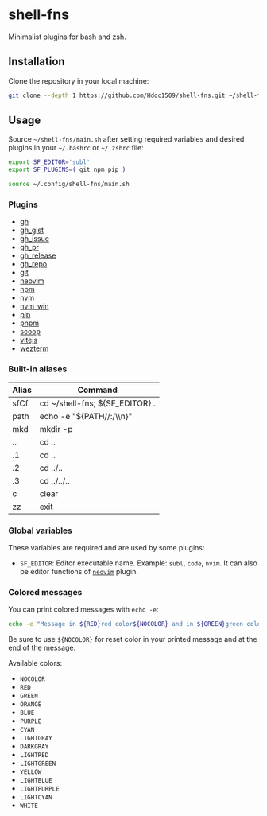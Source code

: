 # shell-fns

Minimalist plugins for bash and zsh.

## Installation

Clone the repository in your local machine:

```sh
git clone --depth 1 https://github.com/Hdoc1509/shell-fns.git ~/shell-fns
```

## Usage

Source `~/shell-fns/main.sh` after setting required variables and desired
plugins in your `~/.bashrc` or `~/.zshrc` file:

```sh
export SF_EDITOR='subl'
export SF_PLUGINS=( git npm pip )

source ~/.config/shell-fns/main.sh
```

### Plugins

- [gh](/plugins/gh/)
- [gh_gist](/plugins/gh_gist/)
- [gh_issue](/plugins/gh_issue/)
- [gh_pr](/plugins/gh_pr/)
- [gh_release](/plugins/gh_release/)
- [gh_repo](/plugins/gh_repo)
- [git](/plugins/git/)
- [neovim](/plugins/neovim/)
- [npm](/plugins/npm/)
- [nvm](/plugins/nvm/)
- [nvm_win](/plugins/nvm_win/)
- [pip](/plugins/pip/)
- [pnpm](/plugins/pnpm/)
- [scoop](/plugins/scoop/)
- [vitejs](/plugins/vitejs/)
- [wezterm](/plugins/wezterm/)

### Built-in aliases

| Alias | Command                        |
| ----- | ------------------------------ |
| sfCf  | cd ~/shell-fns; ${SF_EDITOR} . |
| path  | echo -e "${PATH//:/\\\n}"      |
| mkd   | mkdir -p                       |
| ..    | cd ..                          |
| .1    | cd ..                          |
| .2    | cd ../..                       |
| .3    | cd ../../..                    |
| c     | clear                          |
| zz    | exit                           |

### Global variables

These variables are required and are used by some plugins:

- `SF_EDITOR`: Editor executable name. Example: `subl`, `code`, `nvim`. It can also be editor functions of [`neovim`](/plugins/neovim/) plugin.

### Colored messages

You can print colored messages with `echo -e`:

```sh
echo -e "Message in ${RED}red color${NOCOLOR} and in ${GREEN}green color${NOCOLOR}"
```

Be sure to use `${NOCOLOR}` for reset color in your printed message and at the end of the message.

Available colors:

- `NOCOLOR`
- `RED`
- `GREEN`
- `ORANGE`
- `BLUE`
- `PURPLE`
- `CYAN`
- `LIGHTGRAY`
- `DARKGRAY`
- `LIGHTRED`
- `LIGHTGREEN`
- `YELLOW`
- `LIGHTBLUE`
- `LIGHTPURPLE`
- `LIGHTCYAN`
- `WHITE`
